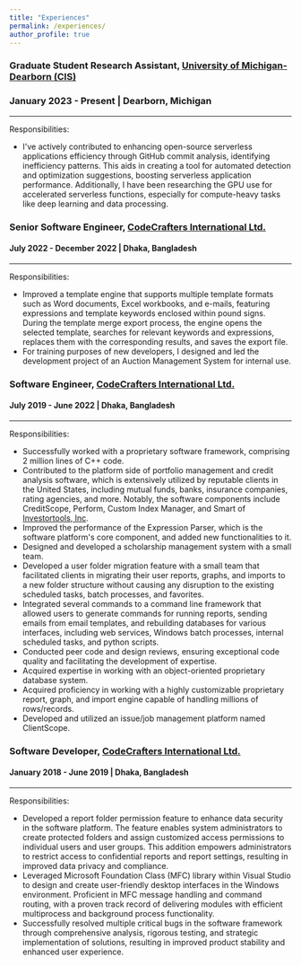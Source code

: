```yaml
---
title: "Experiences"
permalink: /experiences/
author_profile: true
---
```



### Graduate Student Research Assistant, [University of Michigan-Dearborn (CIS)](https://umdearborn.edu/cecs/departments/computer-and-information-science)
### January 2023 - Present | Dearborn, Michigan

***
Responsibilities:
- I've actively contributed to enhancing open-source serverless applications efficiency through GitHub commit analysis, identifying inefficiency patterns. This aids in creating a tool for automated detection and optimization suggestions, boosting serverless application performance. Additionally, I have been researching the GPU use for accelerated serverless functions, especially for compute-heavy tasks like deep learning and data processing. 

### Senior Software Engineer, [CodeCrafters International Ltd.](https://www.codecraftersintl.com)
#### July 2022 - December 2022 | Dhaka, Bangladesh

***
Responsibilities:
- Improved a template engine that supports multiple template formats such as Word documents, Excel workbooks, and e-mails, featuring expressions and template keywords enclosed within pound signs. During the template merge export process, the engine opens the selected template, searches for relevant keywords and expressions, replaces them with the corresponding results, and saves the export file.
- For training purposes of new developers, I designed and led the development project of an Auction Management System for internal use.


### Software Engineer, [CodeCrafters International Ltd.](https://www.codecraftersintl.com)
#### July 2019 - June 2022 | Dhaka, Bangladesh
***
Responsibilities:
- Successfully worked with a proprietary software framework, comprising 2 million lines of C++ code.
- Contributed to the platform side of portfolio management and credit analysis software, which is extensively utilized by reputable clients in the United States, including mutual funds, banks, insurance companies, rating agencies, and more. Notably, the software components include CreditScope, Perform, Custom Index Manager, and Smart of [Investortools, Inc](https://www.invtools.com/).
- Improved the performance of the Expression Parser, which is the software platform's core component, and added new functionalities to it.
- Designed and developed a scholarship management system with a small team.
- Developed a user folder migration feature with a small team that facilitated clients in migrating their user reports, graphs, and imports to a new folder structure without causing any disruption to the existing scheduled tasks, batch processes, and favorites.
- Integrated several commands to a command line framework that allowed users to generate commands for running reports, sending emails from email templates, and rebuilding databases for various interfaces, including web services, Windows batch processes, internal scheduled tasks, and python scripts.
- Conducted peer code and design reviews, ensuring exceptional code quality and facilitating the development of expertise.
- Acquired expertise in working with an object-oriented proprietary database system.
- Acquired proficiency in working with a highly customizable proprietary report, graph, and import engine capable of handling millions of rows/records.
- Developed and utilized an issue/job management platform named ClientScope.

### Software Developer, [CodeCrafters International Ltd.](https://www.codecraftersintl.com)
#### January 2018 - June 2019 | Dhaka, Bangladesh

***
Responsibilities:
- Developed a report folder permission feature to enhance data security in the software platform. The feature enables system administrators to create protected folders and assign customized access permissions to individual users and user groups. This addition empowers administrators to restrict access to confidential reports and report settings, resulting in improved data privacy and compliance.
- Leveraged Microsoft Foundation Class (MFC) library within Visual Studio to design and create user-friendly desktop interfaces in the Windows environment. Proficient in MFC message handling and command routing, with a proven track record of delivering modules with efficient multiprocess and background process functionality.
- Successfully resolved multiple critical bugs in the software framework through comprehensive analysis, rigorous testing, and strategic implementation of solutions, resulting in improved product stability and enhanced user experience.
